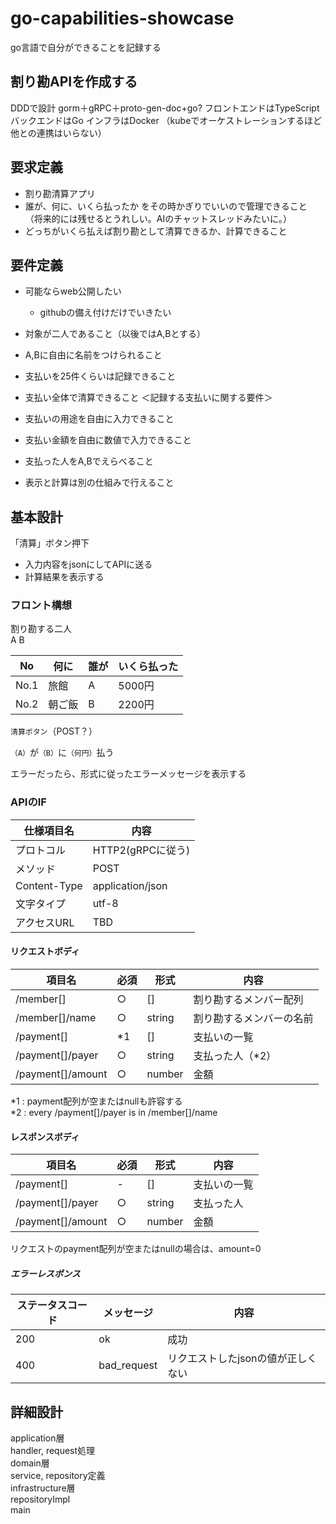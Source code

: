 # go-capabilities-showcase
go言語で自分ができることを記録する

## 割り勘APIを作成する
DDDで設計
gorm＋gRPC＋proto-gen-doc+go?
フロントエンドはTypeScript
バックエンドはGo
インフラはDocker
（kubeでオーケストレーションするほど他との連携はいらない）

## 要求定義

- 割り勘清算アプリ
- 誰が、何に、いくら払ったか をその時かぎりでいいので管理できること  
（将来的には残せるとうれしい。AIのチャットスレッドみたいに。）
- どっちがいくら払えば割り勘として清算できるか、計算できること

## 要件定義

- 可能ならweb公開したい
  - githubの備え付けだけでいきたい

- 対象が二人であること（以後ではA,Bとする）
- A,Bに自由に名前をつけられること
- 支払いを25件くらいは記録できること
- 支払い全体で清算できること
＜記録する支払いに関する要件＞
- 支払いの用途を自由に入力できること
- 支払い金額を自由に数値で入力できること
- 支払った人をA,Bでえらべること

- 表示と計算は別の仕組みで行えること

## 基本設計

「清算」ボタン押下
- 入力内容をjsonにしてAPIに送る
- 計算結果を表示する

### フロント構想
割り勘する二人  
A	B

No   |何に  |誰が   |いくら払った
-----|------|------|----------
No.1 |旅館  |A      |5000円
No.2 |朝ご飯|B      |2200円

`清算ボタン`（POST？）

`（A）`が`（B）`に`（何円）`払う

エラーだったら、形式に従ったエラーメッセージを表示する

### APIのIF  

仕様項目名 | 内容
----------|--------
プロトコル | HTTP2(gRPCに従う)  
メソッド | POST  
Content-Type | application/json  
文字タイプ | utf-8  
アクセスURL | TBD  

#### リクエストボディ

   項目名            | 必須 |  形式  |  内容  
--------------------|------|--------|--------
/member[]           |  ○   | []     | 割り勘するメンバー配列
/member[]/name      |  ○   | string | 割り勘するメンバーの名前
/payment[]          |  *1  | []     | 支払いの一覧      
/payment[]/payer    |  ○   | string | 支払った人（*2）
/payment[]/amount   |  ○   | number | 金額

*1 : payment配列が空またはnullも許容する   
*2 : every /payment[]/payer is in /member[]/name

#### レスポンスボディ

   項目名            | 必須 |  形式  |  内容    
--------------------|------|--------|--------
/payment[]          |  -   | []     | 支払いの一覧      
/payment[]/payer    |  ○   | string | 支払った人
/payment[]/amount   |  ○   | number | 金額

リクエストのpayment配列が空またはnullの場合は、amount=0

##### エラーレスポンス

ステータスコード | メッセージ | 内容  
---------------|------------|--------
200            | ok         | 成功
400            | bad_request | リクエストしたjsonの値が正しくない

## 詳細設計

application層  
  handler, request処理  
domain層  
  service, repository定義  
infrastructure層  
  repositoryImpl  
main  


